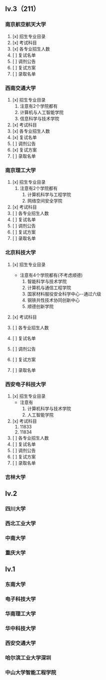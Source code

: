 ## lv.3（211）

### 南京航空航天大学

1. [x] 招生专业目录
2. [x] 考试科目
3. [x] 各专业招生人数
4. [ ] 复试名单
5. [ ] 调剂公告
6. [ ] 复试方案
7. [ ] 录取名单


### 西南交通大学

1. [x] 招生专业目录
	1. 注意有2个学院都有
	2. 计算机与人工智能学院
	3. 信息科学与技术学院
2. [x] 考试科目
3. [x] 各专业招生人数
4. [x] 复试名单
5. [ ] 调剂公告
6. [x] 复试方案
7. [ ] 录取名单


### 南京理工大学

1. [x] 招生专业目录
	1. 注意有2个学院都有
		1. 计算机科学与工程学院
		2. 网络空间安全学院
2. [x] 考试科目
3. [ ] 各专业招生人数
4. [ ] 复试名单
5. [ ] 调剂公告
6. [ ] 复试方案
7. [ ] 录取名单


### 北京科技大学

1. [x] 招生专业目录
	- 注意有4个学院都有(不考虑顺德)
		1. 智能科学与技术学院
		2. 计算机与通信工程学院
		3. 国家材料服役安全科学中心--通过六级
		4. 钢铁共性技术协同创新中心
		5. 顺德创新学院

2. [x] 考试科目
3. [ ] 各专业招生人数
4. [ ] 复试名单
5. [ ] 调剂公告
6. [ ] 复试方案
7. [ ] 录取名单

### 西安电子科技大学

1. [x] 招生专业目录
	- 注意有
		1. 计算机科学与技术学院
		2. 人工智能学院
2. [x] 考试科目
	1. 11833
	2. 11834
3. [ ] 各专业招生人数
4. [ ] 复试名单
5. [ ] 调剂公告
6. [ ] 复试方案
7. [ ] 录取名单

### 吉林大学

## lv.2

### 四川大学



### 西北工业大学


### 中南大学



### 重庆大学

## lv.1

### 东南大学


### 电子科技大学


### 华南理工大学


### 华中科技大学


### 西安交通大学


### 哈尔滨工业大学深圳


### 中山大学智能工程学院



